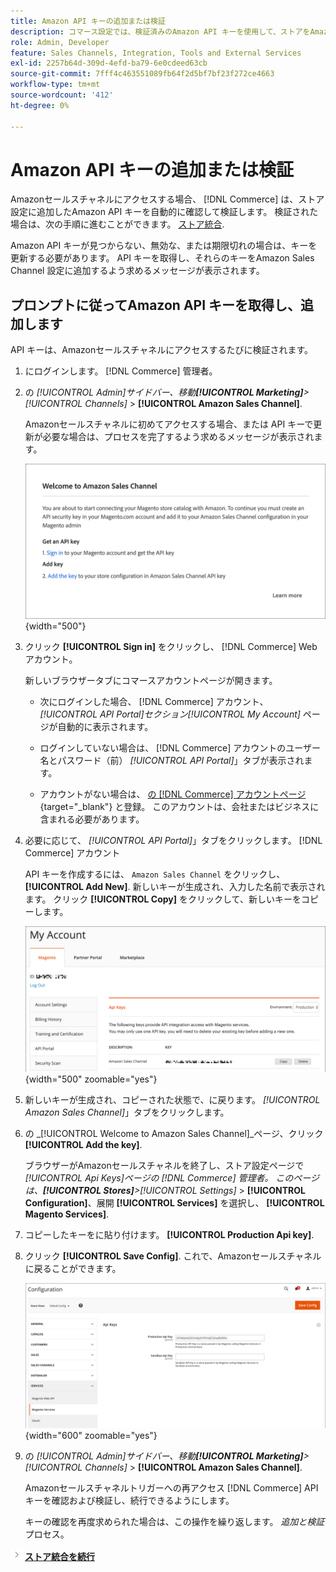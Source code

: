 ```yaml
---
title: Amazon API キーの追加または検証
description: コマース設定では、検証済みのAmazon API キーを使用して、ストアをAmazonセラーアカウントと統合できます。
role: Admin, Developer
feature: Sales Channels, Integration, Tools and External Services
exl-id: 2257b64d-309d-4efd-ba79-6e0cdeed63cb
source-git-commit: 7fff4c463551089fb64f2d5bf7bf23f272ce4663
workflow-type: tm+mt
source-wordcount: '412'
ht-degree: 0%

---
```


# Amazon API キーの追加または検証

Amazonセールスチャネルにアクセスする場合、 [!DNL Commerce] は、ストア設定に追加したAmazon API キーを自動的に確認して検証します。 検証された場合は、次の手順に進むことができます。 [ストア統合](./store-integration.md).

Amazon API キーが見つからない、無効な、または期限切れの場合は、キーを更新する必要があります。 API キーを取得し、それらのキーをAmazon Sales Channel 設定に追加するよう求めるメッセージが表示されます。

## プロンプトに従ってAmazon API キーを取得し、追加します

API キーは、Amazonセールスチャネルにアクセスするたびに検証されます。

1. にログインします。 [!DNL Commerce] 管理者。

1. の _[!UICONTROL Admin]_サイドバー、移動&#x200B;**[!UICONTROL Marketing]**>_[!UICONTROL Channels]_ > **[!UICONTROL Amazon Sales Channel]**.

   Amazonセールスチャネルに初めてアクセスする場合、または API キーで更新が必要な場合は、プロセスを完了するよう求めるメッセージが表示されます。

   ![Amazon API キープロンプトの取得と追加](assets/amazon-api-verification-prompt.png){width="500"}

1. クリック **[!UICONTROL Sign in]** をクリックし、 [!DNL Commerce] Web アカウント。

   新しいブラウザータブにコマースアカウントページが開きます。

   - 次にログインした場合、 [!DNL Commerce] アカウント、 _[!UICONTROL API Portal]_セクション_[!UICONTROL My Account]_ ページが自動的に表示されます。

   - ログインしていない場合は、 [!DNL Commerce] アカウントのユーザー名とパスワード（前） _[!UICONTROL API Portal]_」タブが表示されます。

   - アカウントがない場合は、 [の [!DNL Commerce] アカウントページ](https://account.magento.com/customer/account/login/){target="_blank"} と登録。 このアカウントは、会社またはビジネスに含まれる必要があります。

1. 必要に応じて、 _[!UICONTROL API Portal]_」タブをクリックします。 [!DNL Commerce] アカウント

   API キーを作成するには、 `Amazon Sales Channel` をクリックし、 **[!UICONTROL Add New]**. 新しいキーが生成され、入力した名前で表示されます。 クリック **[!UICONTROL Copy]** をクリックして、新しいキーをコピーします。

   ![API キーを生成またはコピーする](assets/amazon-add-api-key.png){width="500" zoomable="yes"}

1. 新しいキーが生成され、コピーされた状態で、に戻ります。 _[!UICONTROL Amazon Sales Channel]_」タブをクリックします。

1. の _[!UICONTROL Welcome to Amazon Sales Channel]_ページ、クリック&#x200B;**[!UICONTROL Add the key]**.

   ブラウザーがAmazonセールスチャネルを終了し、ストア設定ページで _[!UICONTROL Api Keys]_ページの [!DNL Commerce] 管理者。 このページは、**[!UICONTROL Stores]**>_[!UICONTROL Settings]_ > **[!UICONTROL Configuration]**、展開 **[!UICONTROL Services]** を選択し、 **[!UICONTROL Magento Services]**.

1. コピーしたキーをに貼り付けます。 **[!UICONTROL Production Api key]**.

1. クリック **[!UICONTROL Save Config]**. これで、Amazonセールスチャネルに戻ることができます。

   ![ストア設定への API キーの追加](assets/config-magento-services-api-screen.png){width="600" zoomable="yes"}

1. の _[!UICONTROL Admin]_サイドバー、移動&#x200B;**[!UICONTROL Marketing]**>_[!UICONTROL Channels]_ > **[!UICONTROL Amazon Sales Channel]**.

   Amazonセールスチャネルトリガーへの再アクセス [!DNL Commerce] API キーを確認および検証し、続行できるようにします。

   キーの確認を再度求められた場合は、この操作を繰り返します。 _追加と検証_ プロセス。

![次のアイコン](assets/btn-next.png) [**ストア統合を続行**](./store-integration.md)
